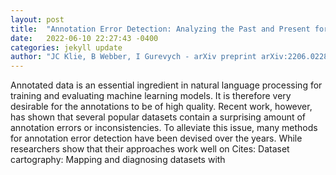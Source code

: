 ```yaml
---
layout: post
title:  "Annotation Error Detection: Analyzing the Past and Present for a More Coherent Future"
date:   2022-06-10 22:27:43 -0400
categories: jekyll update
author: "JC Klie, B Webber, I Gurevych - arXiv preprint arXiv:2206.02280, 2022"
---
```

Annotated data is an essential ingredient in natural language processing for training and evaluating machine learning models. It is therefore very desirable for the annotations to be of high quality. Recent work, however, has shown that several popular datasets contain a surprising amount of annotation errors or inconsistencies. To alleviate this issue, many methods for annotation error detection have been devised over the years. While researchers show that their approaches work well on 
Cites: Dataset cartography: Mapping and diagnosing datasets with